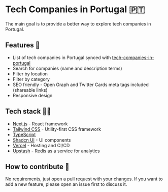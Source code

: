 # Tech Companies in Portugal 🇵🇹

The main goal is to provide a better way to explore tech companies in Portugal.

## Features 🚀

- List of tech companies in Portugal synced with [tech-companies-in-portugal](https://github.com/marmelo/tech-companies-in-portugal)
- Search for companies (name and description terms)
- Filter by location
- Filter by category
- SEO friendly - Open Graph and Twitter Cards meta tags included (shareable links)
- Responsive design

## Tech stack 🧑‍💻

- [Next.js](https://nextjs.org/) - React framework
- [Tailwind CSS](https://tailwindcss.com/) - Utility-first CSS framework
- [TypeScript](https://www.typescriptlang.org/)
- [Shadcn UI](https://ui.shadcn.com) - UI components
- [Vercel](https://vercel.com/) - Hosting and CI/CD
- [Upstash](https://upstash.com/) - Redis as a service for analytics

## How to contribute 🤝

No requirements, just open a pull request with your changes.
If you want to add a new feature, please open an issue first to discuss it.
